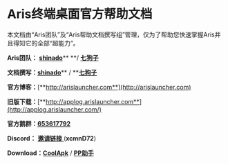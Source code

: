 # Aris终端桌面官方帮助文档

本文档由“Aris团队”及“Aris帮助文档撰写组”管理，仅为了帮助您快速掌握Aris并且得知它的全部“超能力”。

**Aris团队：** [**shinado**](coolmarket://u/427673)** **/ [**七狗子**](coolmarket://u/520656)

**文档撰写：**[**shinado**](coolmarket://u/427673)** / **[**七狗子**](coolmarket://u/520656)

**官方博客：**[**http://arislauncher.com**](http://arislauncher.com)

**旧版下载：**[**http://applog.arislauncher.com**](http://applog.arislauncher.com/)

**官方鹅群：**[**653617792**](https://jq.qq.com/?_wv=1027&k=5g27swh)

**Discord：**  [**邀请链接** ](https://discord.gg/xcmnD72) \(**xcmnD72**\)

**Download：**[**CoolApk**](https://www.coolapk.com/apk/shinado.indi.piping) / [**PP助手**](https://www.25pp.com/android/detail_7423300/)

